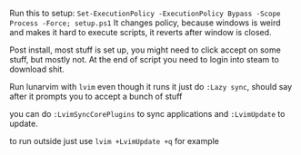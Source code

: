 Run this to setup: ```Set-ExecutionPolicy -ExecutionPolicy Bypass -Scope Process -Force; setup.ps1```
It changes policy, because windows is weird and makes it hard to execute scripts, it reverts after window is closed.

Post install, most stuff is set up, you might need to click accept on some stuff, but mostly not.
At the end of script you need to login into steam to download shit.

Run lunarvim with ```lvim```
even though it runs it just do ```:Lazy sync```, should say after it prompts you to accept a bunch of stuff

you can do ```:LvimSyncCorePlugins``` to sync applications and ```:LvimUpdate``` to update.

to run outside just use ```lvim +LvimUpdate +q``` for example
